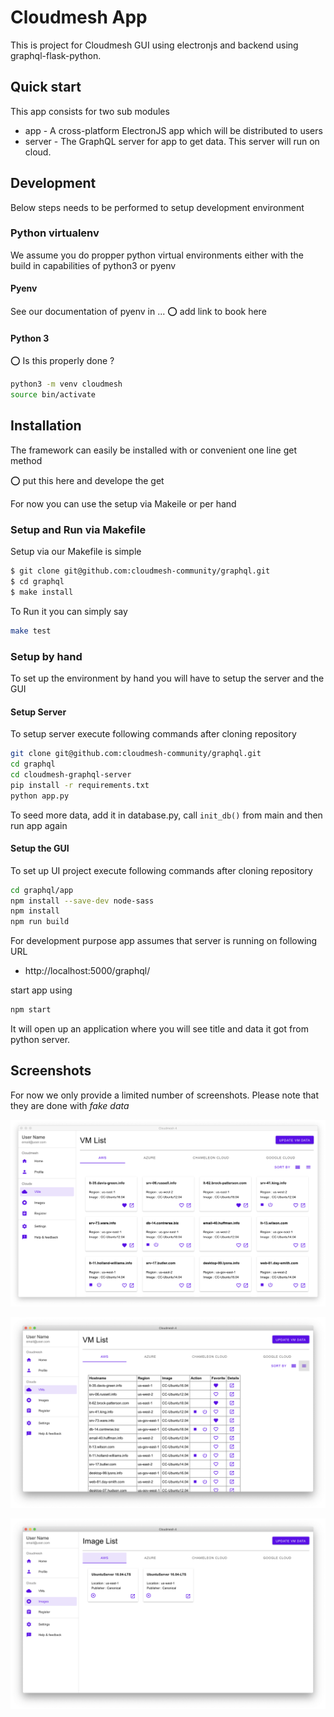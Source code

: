# Cloudmesh App #

This is project for Cloudmesh GUI using electronjs and backend using graphql-flask-python.

## Quick start

This app consists for two sub modules

* app - A cross-platform ElectronJS app which will be distributed to users
* server - The GraphQL server for app to get data. This server will run on cloud.

## Development

Below steps needs to be performed to setup development environment

### Python virtualenv

We assume you do propper python virtual environments either with the build in capabilities of python3 or pyenv

#### Pyenv

See our documentation of pyenv in ... :o: add link to book here

#### Python 3 

:o: Is this properly done ?

```bash
python3 -m venv cloudmesh
source bin/activate
```


## Installation

The framework can easily be installed with or convenient one line get method

:o: put this here and develope the get

For now you can use the setup via Makeile or per hand

### Setup and Run via Makefile

Setup via our Makefile is simple 

```bash
$ git clone git@github.com:cloudmesh-community/graphql.git
$ cd graphql
$ make install
```

To Run it you can simply say

```bash
make test
```


### Setup by hand

To set up the environment by hand you will have to setup the server and the GUI

#### Setup Server

To setup server execute following commands after cloning repository

```bash
git clone git@github.com:cloudmesh-community/graphql.git
cd graphql
cd cloudmesh-graphql-server
pip install -r requirements.txt
python app.py
```

To seed more data, add it in database.py, call `init_db()` from main and then run app again

#### Setup the GUI

To set up UI project execute following commands after cloning repository

```bash
cd graphql/app
npm install --save-dev node-sass
npm install
npm run build
```

For development purpose app assumes that server is running on following URL

* http://localhost:5000/graphql/

start app using

```bash
npm start
```

It will open up an application where you will see title and data it got from python server.


## Screenshots

For now we only provide a limited number of screenshots. Please note that they are done with *fake data*

![The virtual machines as tiles](images/dashboard1.png)

![The virtual machines as list](images/dashboard2.png)

![The virtual machine images as tiles](images/dashboard-images.png)


	
